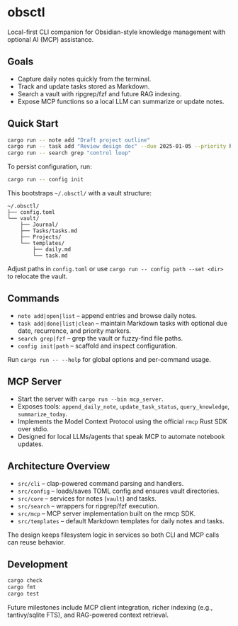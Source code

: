 # obsctl

Local-first CLI companion for Obsidian-style knowledge management with optional AI (MCP) assistance.

## Goals
- Capture daily notes quickly from the terminal.
- Track and update tasks stored as Markdown.
- Search a vault with ripgrep/fzf and future RAG indexing.
- Expose MCP functions so a local LLM can summarize or update notes.

## Quick Start

```bash
cargo run -- note add "Draft project outline"
cargo run -- task add "Review design doc" --due 2025-01-05 --priority high
cargo run -- search grep "control loop"
```

To persist configuration, run:

```bash
cargo run -- config init
```

This bootstraps `~/.obsctl/` with a vault structure:

```
~/.obsctl/
├── config.toml
└── vault/
    ├── Journal/
    ├── Tasks/tasks.md
    ├── Projects/
    └── templates/
        ├── daily.md
        └── task.md
```

Adjust paths in `config.toml` or use `cargo run -- config path --set <dir>` to relocate the vault.

## Commands

- `note add|open|list` – append entries and browse daily notes.
- `task add|done|list|clean` – maintain Markdown tasks with optional due date, recurrence, and priority markers.
- `search grep|fzf` – grep the vault or fuzzy-find file paths.
- `config init|path` – scaffold and inspect configuration.

Run `cargo run -- --help` for global options and per-command usage.

## MCP Server

- Start the server with `cargo run --bin mcp_server`.
- Exposes tools: `append_daily_note`, `update_task_status`, `query_knowledge`, `summarize_today`.
- Implements the Model Context Protocol using the official `rmcp` Rust SDK over stdio.
- Designed for local LLMs/agents that speak MCP to automate notebook updates.

## Architecture Overview

- `src/cli` – clap-powered command parsing and handlers.
- `src/config` – loads/saves TOML config and ensures vault directories.
- `src/core` – services for notes (`vault`) and tasks.
- `src/search` – wrappers for ripgrep/fzf execution.
- `src/mcp` – MCP server implementation built on the rmcp SDK.
- `src/templates` – default Markdown templates for daily notes and tasks.

The design keeps filesystem logic in services so both CLI and MCP calls can reuse behavior.

## Development

```bash
cargo check
cargo fmt
cargo test
```

Future milestones include MCP client integration, richer indexing (e.g., tantivy/sqlite FTS), and RAG-powered context retrieval.
